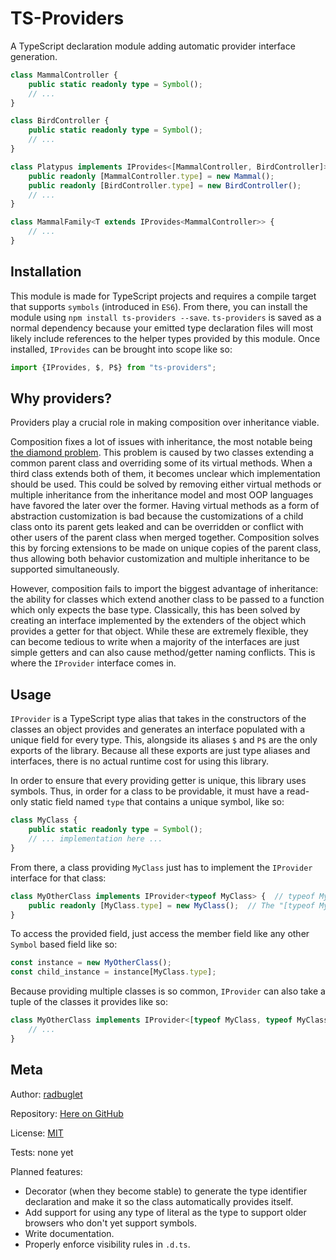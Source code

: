 # TS-Providers

A TypeScript declaration module adding automatic provider interface generation.

```typescript
class MammalController {
    public static readonly type = Symbol();
    // ...
}

class BirdController {
    public static readonly type = Symbol();
    // ...
}

class Platypus implements IProvides<[MammalController, BirdController]> {
    public readonly [MammalController.type] = new Mammal();
    public readonly [BirdController.type] = new BirdController();
    // ...
}

class MammalFamily<T extends IProvides<MammalController>> {
    // ...
}
```

## Installation

This module is made for TypeScript projects and requires a compile target that supports `symbols` (introduced in `ES6`). From there, you can install the module using `npm install ts-providers --save`. `ts-providers` is saved as a normal dependency because your emitted type declaration files will most likely include references to the helper types provided by this module.  Once installed, `IProvides` can be brought into scope like so:

```typescript
import {IProvides, $, P$} from "ts-providers";
```

## Why providers?

Providers play a crucial role in making composition over inheritance viable.

Composition fixes a lot of issues with inheritance, the most notable being [the diamond problem](https://en.wikipedia.org/wiki/Multiple_inheritance#The_diamond_problem). This problem is caused by two classes extending a common parent class and overriding some of its virtual methods. When a third class extends both of them, it becomes unclear which implementation should be used. This could be solved by removing either virtual methods or multiple inheritance from the inheritance model and most OOP languages have favored the later over the former. Having virtual methods as a form of abstraction customization is bad because the customizations of a child class onto its parent gets leaked and can be overridden or conflict with other users of the parent class when merged together. Composition solves this by forcing extensions to be made on unique copies of the parent class, thus allowing both behavior customization and multiple inheritance to be supported simultaneously.

However, composition fails to import the biggest advantage of inheritance: the ability for classes which extend another class to be passed to a function which only expects the base type. Classically, this has been solved by creating an interface implemented by the extenders of the object which provides a getter for that object. While these are extremely flexible, they can become tedious to write when a majority of the interfaces are just simple getters and can also cause method/getter naming conflicts. This is where the `IProvider` interface comes in.

## Usage

`IProvider` is a TypeScript type alias that takes in the constructors of the classes an object provides and generates an interface populated with a unique field for every type. This, alongside its aliases `$` and `P$` are the only exports of the library. Because all these exports are just type aliases and interfaces, there is no actual runtime cost for using this library.

In order to ensure that every providing getter is unique, this library uses symbols. Thus, in order for a class to be providable, it must have a read-only static field named `type` that contains a unique symbol, like so:

```typescript
class MyClass {
	public static readonly type = Symbol();
    // ... implementation here ...
}
```

From there, a class providing `MyClass` just has to implement the `IProvider` interface for that class:

```typescript
class MyOtherClass implements IProvider<typeof MyClass> {  // typeof MyClass refers to the class type instead of the instance type.
    public readonly [MyClass.type] = new MyClass();  // The "[typeof MyClass.type]: MyClass" interface member can be implemented using a field or a getter.
}
```

To access the provided field, just access the member field like any other `Symbol` based field like so:

```typescript
const instance = new MyOtherClass();
const child_instance = instance[MyClass.type];
```

Because providing multiple classes is so common, `IProvider` can also take a tuple of the classes it provides like so:

```typescript
class MyOtherClass implements IProvider<[typeof MyClass, typeof MyClass2]> {  // This is equivalent to IProvider<typeof MyClass> & IProvider<typeof MyClass2>
    // ...
}
```

## Meta

Author: [radbuglet](https://github.com/radbuglet)

Repository: [Here on GitHub](https://github.com/radbuglet/Providers)

License: [MIT](https://github.com/Radbuglet/Providers/blob/master/LICENSE)

Tests: none yet

Planned features:

- Decorator (when they become stable) to generate the type identifier declaration and make it so the class automatically provides itself.
- Add support for using any type of literal as the type to support older browsers who don't yet support symbols.
- Write documentation.
- Properly enforce visibility rules in `.d.ts`.